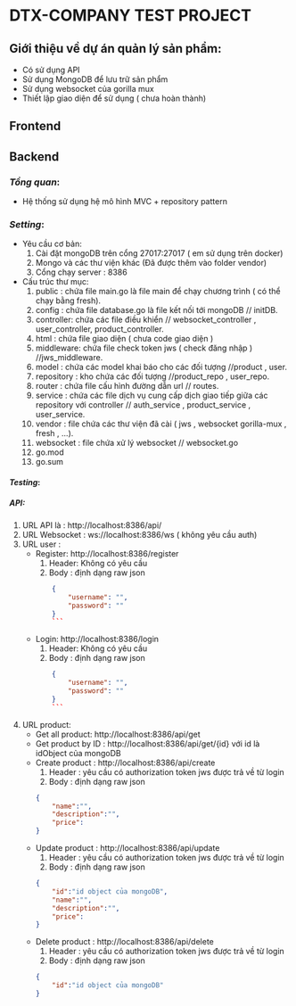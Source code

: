 # **DTX-COMPANY TEST PROJECT**

## **Giới thiệu về dự án quản lý sản phẩm:**
* Có sử dụng API
* Sử dụng MongoDB để lưu trữ sản phẩm
* Sử dụng websocket của gorilla mux
* Thiết lập giao diện để sử dụng ( chưa hoàn thành)

## **Frontend**
## **Backend**
### *Tổng quan*:
- Hệ thống sử dụng hệ mô hình MVC + repository pattern
### *Setting*:
* Yêu  cầu cơ bản:
    1. Cài đặt mongoDB trên cổng 27017:27017 ( em sử dụng trên docker)
    2. Mongo và các thư viện khác (Đã được thêm vào folder vendor)
    3. Cổng chạy server : 8386
* Cấu trúc thư mục:
    1. public : chứa file main.go là file main để chạy chương trình ( có thể chạy bằng fresh).
    2. config : chứa file database.go là file kết nối tới mongoDB // initDB.
    3. controller: chứa các file điều khiển // websocket_controller , user_controller, product_controller.
    4. html : chứa file giao diện ( chưa code giao diện )
    5. middleware: chứa file check token jws ( check đăng nhập ) //jws_middleware.
    6. model : chứa các model khai báo cho các đối tượng //product , user.
    7. repository : kho chứa các đối tượng //product_repo , user_repo.
    8. router : chứa file cấu hình đường dẫn url // routes.
    9. service : chứa các file dịch vụ cung cấp dịch giao tiếp giữa các repository với controller // auth_service , product_service , user_service.
    10. vendor : file chứa các thư viện đã cài ( jws , websocket gorilla-mux , fresh , ...).
    11. websocket : file chứa xử lý websocket // websocket.go
    12. go.mod
    13. go.sum
#### *Testing*:
##### API:
1. URL API là : http://localhost:8386/api/
2. URL Websocket : ws://localhost:8386/ws ( không yêu cầu auth)
3. URL user :
    * Register: http://localhost:8386/register
        1. Header: Không có yêu cầu
        2. Body : định dạng raw json
        ```json
            {
                "username": "",
                "password": ""
            }
            ```
    * Login: http://localhost:8386/login
        1. Header: Không có yêu cầu
        2. Body : định dạng raw json
        ```json
            {
                "username": "",
                "password": ""
            }
            ```
4. URL product:
    * Get all product: http://localhost:8386/api/get
    * Get product by ID : http://localhost:8386/api/get/{id} với id là idObject của mongoDB
    * Create product : http://localhost:8386/api/create
        1. Header : yêu cầu có authorization token jws được trả về từ login
        2. Body : định dạng raw json
        ```json
        {
            "name":"",
            "description":"",
            "price":
        }
        ```
    * Update product : http://localhost:8386/api/update
        1. Header : yêu cầu có authorization token jws được trả về từ login
        2. Body : định dạng raw json 
        ```json
        {
            "id":"id object của mongoDB",
            "name":"",
            "description":"",
            "price":
        }
        ```
    * Delete product : http://localhost:8386/api/delete
        1. Header : yêu cầu có authorization token jws được trả về từ login
        2. Body : định dạng raw json
        ```json
        {
            "id":"id object của mongoDB"
        }
        ```